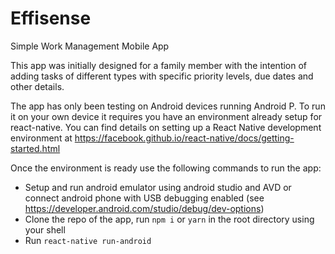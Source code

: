# Effisense
Simple Work Management Mobile App

This app was initially designed for a family member with the intention of adding tasks of different types with specific priority levels, due dates and other details. 

The app has only been testing on Android devices running Android P. To run it on your own device it requires you have an environment already setup for react-native.
You can find details on setting up a React Native development environment at https://facebook.github.io/react-native/docs/getting-started.html

Once the environment is ready use the following commands to run the app:
  - Setup and run android emulator using android studio and AVD or connect android phone with USB debugging enabled (see https://developer.android.com/studio/debug/dev-options)
  - Clone the repo of the app, run ``` npm i ``` or ```yarn``` in the root directory using your shell
  - Run ```react-native run-android```
  
 
